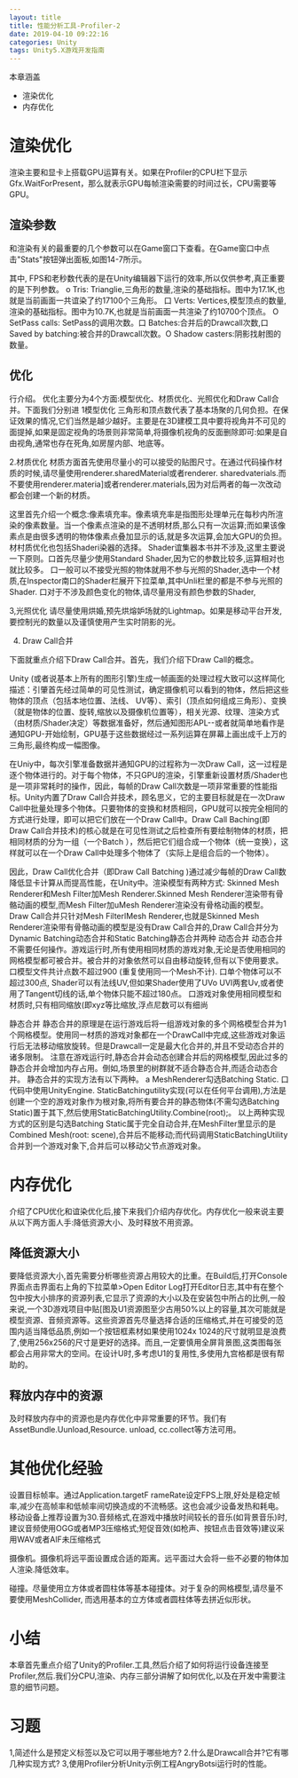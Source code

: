 ```yaml
---
layout: title
title: 性能分析工具-Profiler-2
date: 2019-04-10 09:22:16
categories: Unity
tags: Unity5.X游戏开发指南
---
```

本章涵盖
* 渲染优化
* 内存优化

<!--more-->

# 渲染优化

渲染主要和显卡上搭载GPU运算有关。如果在Profiler的CPU栏下显示Gfx.WaitForPresent，那么就表示GPU每帧渲染需要的时间过长，CPU需要等GPU。

## 渲染参数

和渲染有关的最重要的几个参数可以在Game窗口下查看。在Game窗口中点击"Stats"按钮弹出面板,如图14-7所示。

其中, FPS和老秒数代表的是在Unity编辑器下运行的效率,所以仅供参考,真正重要的是下列参数。
o Tris: Trianglie,三角形的数量,渲染的基础指标。图中为17.1K,也就是当前画面一共谊染了约17100个三角形。
口 Verts: Vertices,模型顶点的数量,渲染的基础指标。图中为10.7K,也就是当前画面一共渲染了约10700个顶点。
O SetPass calls: SetPass的调用次数。口 Batches:合并后的Drawcall次数,口 Saved by batching:被合并的Drawcall次数。O Shadow casters:阴影找射图的数量。

## 优化
行介绍。  优化主要分为4个方面:模型优化、材质优化、光照优化和Draw Call合并。下面我们分别进
1模型优化
三角形和顶点数代表了基本场聚的几何负担。在保证效果的情况,它们当然是越少越好。主要是在3D建模工具中要将视角并不可见的面提掉,如果是固定视角的场景则非常简单,将摄像机视角的反面删除即可:如果是自由视角,通常也存在死角,如房屋内部、地底等。

2.材质优化
材质方面首先使用尽量小的可以接受的贴图尺寸。在通过代码操作材质的时候,请尽量使用renderer.sharedMaterial或者renderer. sharedvaterials.而不要使用renderer.materia]或者renderer.materials,因为对后两者的每一次改动都会创建一个新的材质。

这里首先介绍一个概念:像素填充率。像素填充率是指图形处理单元在每秒内所渲染的像素数量。当一个像素点渲染的是不透明材质,那么只有一次运算;而如果该像素点是由很多透明的物体像素点叠加显示的话,就是多次运算,会加大GPU的负担。
材村质优化也包括Shaderi染器的选择。 Shader谊集器本书并不涉及,这里主要说一下原则。口首先尽量少使用Standard Shader,因为它的参数比较多,运算相对也就比较多。
口一般可以不接受光照的物体就用不参与光照的Shader,选中一个材质,在Inspector南口的Shader栏展开下拉菜单,其中Unli栏里的都是不参与光照的Shader.
口对于不涉及颜色变化的物体,请尽量用没有颜色参数的Shader,

3,光照优化
请尽量使用烘婚,预先烘熔妒场就的Lightmap。如果是移动平台开发,要控制光的数量以及谨慎使用产生实时阴影的光。

4. Draw Call合并

下面就重点介绍下Draw Call合并。首先，我们介绍下Draw Call的概念。

Unity (或者说基本上所有的图形引擎)生成一帧画面的处理过程大致可以这样简化描述：引肇首先经过简单的可见性测试，确定摄像机可以看到的物体，然后把这些物体的顶点（包括本地位置、法线、 UV等）、索引（顶点如何组成三角形）、变换（就是物体的位置、旋转,缩放以及摄像机位置等），相关光源、纹理、渲染方式（由材质/Shader决定）等数据准备好，然后通知图形APL--或者就简单地看作是通知GPU-开始绘制，GPU基于这些数据经过一系列运算在屏幕上画出成千上万的三角形,最终构成一幅图像。

在Uniy中，每次引擎准备数据并通知GPU的过程称为一次Draw Call，这一过程是逐个物体进行的。对于每个物体，不只GPU的渲染，引擎重新设置材质/Shader也是一项非常耗时的操作，因此，每帧的Draw Call次数是一项非常重要的性能指标。Unity内置了Draw Call合并技术，顾名思义，它的主要目标就是在一次Draw Call中批量处理多个物体。只要物体的变换和材质相同，GPU就可以按完全相同的方式进行处理，即可以把它们放在一个Draw Call中。Draw Call Baching(即Draw Call合并技术)的核心就是在可见性测试之后检查所有要绘制物体的材质，把相同材质的分为一组（一个Batch ），然后把它们组合成一个物体（统一变换），这样就可以在一个Draw Call中处理多个物体了（实际上是组合后的一个物体）。

因此，Draw Call优化合并（即Draw Call Batching )通过减少每帧的Draw Call数降低显卡计算从而提高性能，在Unity中。渲染模型有两种方式: Skinned Mesh Renderer和Mesh Filter加Mesh Renderer.Skinned Mesh Renderer渲染带有骨骼动画的模型,而Mesh Filter加uMesh Renderer渲染没有骨格动画的模型。 Draw Call合并只针对Mesh FilterlMesh Renderer,也就是Skinned Mesh Renderer渲染带有骨骼动画的模型是没有Draw Call合并的,Draw Call合并分为Dynamic Batching动态合并和Static Batching静态合并两种
动态合并
    动态合并不需要任何操作。游戏运行时,所有使用相同材质的游戏对象,无论是否使用相同的网格模型都可被合并。被合并的对象依然可以自由移动旋转,但有以下使用要求。
口模型文件共计点数不超过900 (重复使用同一个Mesh不计).
口单个物体可以不超过300点, Shader可以有法线UV,但如果Shader使用了UVo UVI两套Uv,或者使用了Tangent切线的话,单个物体只能不超过180点。
口游戏对象使用相同模型和材质时,只有相同缩放(即xyz等比缩放,浮点尼数可以有细尚



静态合并
静态合并的原理是在运行游戏后将一组游戏对象的多个网格模型合并为1个网格模型。使用同一材质的游戏对象都在一个DrawCall中完成,这些游戏对象运行后无法移动缩放旋转。但是Drawcall一定是最大化合并的,并且不受动态合并的诸多限制。
注意在游戏运行时,静态合并会动态创建合并后的网格模型,因此过多的静态合并会增加内存占用。倒如,场景里的树群就不适合静态合并,而适合动态合并。
静态合并的实现方法有以下两种。
a MeshRenderer勾选Batching Static.
口代码中使用UnityEngine. StaticBatchingutility实现(可以在任何平台调用),方法是创建一个空的游戏对象作为根对象,将所有要合并的静态物体(不需勾选Batching Static)置于其下,然后使用StaticBatchingUtility.Combine(root);。
以上两种实现方式的区别是勾选Batching Static属于完全自动合并,在MeshFilter里显示的是Combined Mesh(root: scene),合并后不能移动;而代码调用StaticBatchingUtility合并到一个游戏对象下,合并后可以移动父节点游戏对象。

# 内存优化
介绍了CPU优化和谊染优化后,接下来我们介绍内存优化。内存优化一般来说主要从以下两方面人手:降低资源大小、及时释放不用资源。

## 降低资源大小

要降低资源大小,首先需要分析哪些资源占用较大的比重。在Build后,打开Console界面点击界面右上角的下拉菜单>Open Editor Log打开Editor日志,其中有在整个包中按大小排序的资源列表,它显示了资源的大小以及在安装包中所占的比例,一般来说,一个3D游戏项目中贴[图及U1资源图至少古用50%以上的容量,其次可能就是模型资源、音频资源等。这些资源首先尽量选择合适的压缩格式,并在可接受的范围内适当降低品质,例如一个按钮框素材如果使用1024x 1024的尺寸就明显是浪费了,使用256x256的尺寸是更好的选择。而且,一定要慎用全屏背景图,这类图每张都会占用非常大的空间。在设计U时,多考虑U1的复用性,多使用九宫格都是很有帮助的。

## 释放内存中的资源

及时释放内存中的资源也是内存优化中非常重要的环节。我们有AssetBundle.Uunload,Resource. unload, cc.collect等方法可用。

# 其他优化经验

设置目标帧率。通过Application.targetF rameRate设定FPS上限,好处是稳定帧率,减少在高帧率和低帧率间切换造成的不流畅感。这也会减少设备发热和耗电。移动设备上推荐设置为30.音频格式,在游戏中播放时间较长的音乐(如背景音乐)时,建议音频使用OGG或者MP3压缩格式;短促音效(如枪声、按钮点击音效等)建议采用WAV或者AlF未压缩格式

摄像机。摄像机将远平面设置成合适的距离。远平面过大会将一些不必要的物体加人渲染.降低效率。

碰撞。尽量使用立方体或者圆柱体等基本碰撞体。对于复杂的网格模型,请尽量不要使用MeshCollider, 而选用基本的立方体或者圆柱体等去拼近似形状。

# 小结
 
 本章首先重点介绍了Unity的Profiler.工具,然后介绍了如何将运行设备连接至Profiler,然后.我们分CPU,渲染、内存三部分讲解了如何优化,以及在开发中需要注意的细节问题。

# 习题
1,简述什么是预定义标签以及它可以用于哪些地方?
2.什么是Drawcall合并?它有哪几种实现方式?
3,使用Profiler分析Unity示例工程AngryBotsi运行时的性能。